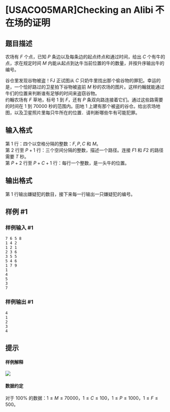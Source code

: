 # [USACO05MAR]Checking an Alibi 不在场的证明

## 题目描述

农场有 $F$ 个点，已知 $P$ 条边以及每条边的起点终点和通过时间，给出 $C$ 个有牛的点，求在规定时间 $M$ 内能从起点到达牛当前位置的牛的数量，并按升序输出牛的编号。

谷仓里发现谷物被盗！FJ 正试图从 $C$ 只奶牛里找出那个偷谷物的罪犯。幸运的是，一个恰好路过的卫星拍下谷物被盗前 $M$ 秒的农场的图片。这样约翰就能通过牛们的位置来判断谁有足够的时间来盗窃谷物。\
约翰农场有 $F$ 草地，标号 $1$ 到 $F$，还有 $P$ 条双向路连接着它们。通过这些路需要的时间在 $1$ 到 $70000$ 秒的范围内。田地 $1$ 上建有那个被盗的谷仓。给出农场地图，以及卫星照片里每只牛所在的位置．请判断哪些牛有可能犯罪。

## 输入格式

第 $1$ 行：四个以空格分隔的整数：$F,P,C$ 和 $M$。\
第 $2$ 行至 $P+1$ 行：三个空间分隔的整数，描述一个路径。连接 $F1$ 和 $F2$ 的路径需要 $T$ 秒。\
第 $P+2$ 行至 $P+C+1$ 行：每行一个整数，是一头牛的位置。

## 输出格式

第 $1$ 行输出嫌疑犯的数目，接下来每一行输出一只嫌疑犯的编号。

## 样例 #1

### 样例输入 #1
```
7 6 5 8
1 4 2
1 2 1
2 3 6
3 5 5
5 4 6
1 7 9
1
4
5
3
7
```

### 样例输出 #1

```
4
1
2
3
4
```

## 提示

#### 样例解释

![](https://cdn.luogu.com.cn/upload/image_hosting/ik4552lc.png)

#### 数据约定

对于 $100\%$ 的数据：$1 \le M \le 70000$，$1 \le C \le 100$，$1 \le P \le 1000$，$1 \le F \le 500$。
